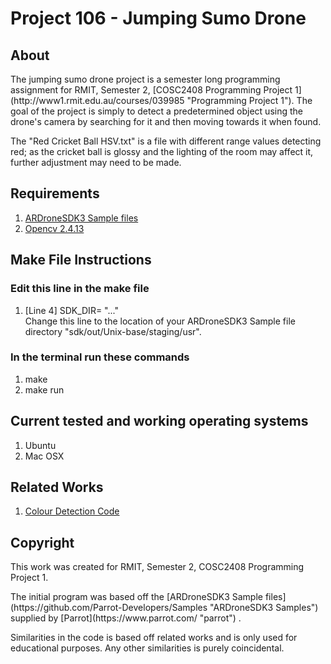 # Project 106 - Jumping Sumo Drone
<h2>About</h2>
The jumping sumo drone project is a semester long programming assignment for  RMIT, Semester 2, [COSC2408 Programming Project 1](http://www1.rmit.edu.au/courses/039985 "Programming Project 1"). The goal of the project is simply to detect a predetermined object using the drone's camera by searching for it and then moving towards it when found.

<p>The "Red Cricket Ball HSV.txt" is a file with different range values detecting red; as the cricket ball is glossy and the lighting of the room may affect it, further adjustment may need to be made.</p>
<h2>Requirements</h2>

1. [ARDroneSDK3 Sample files](https://github.com/Parrot-Developers/Samples "ARDroneSDK3 Samples")
2. [Opencv 2.4.13](https://sourceforge.net/projects/opencvlibrary/ "Opencv 2.4.13")

<h2>Make File Instructions</h2>
<h3>Edit this line in the make file</h3>

1. [Line 4] SDK_DIR= "..."<br>Change this line to the location of your ARDroneSDK3 Sample file directory "sdk/out/Unix-base/staging/usr".

<h3>In the terminal run these commands</h3>

1. make
2. make run

<h2>Current tested and working operating systems</h2>

1. Ubuntu
2. Mac OSX

<h2>Related Works</h2>

1. [Colour Detection Code](https://github.com/Booppey/ball_detection "Booppey C++ Colour Detection")

<h2>Copyright</h2>
<p>This work was created for RMIT, Semester 2, COSC2408 Programming Project 1.</p>
The initial program was based off the [ARDroneSDK3 Sample files](https://github.com/Parrot-Developers/Samples "ARDroneSDK3 Samples") supplied by [Parrot](https://www.parrot.com/ "parrot") .
<p>Similarities in the code is based off related works and is only used for educational purposes. Any other similarities is purely coincidental.</p>
